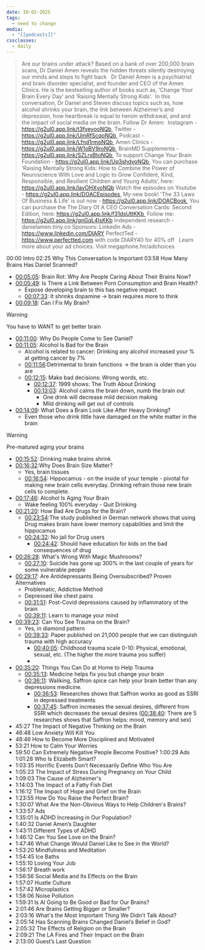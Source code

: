 ```yaml
---
date: 10-02-2025
tags:
  - need to change
media:
  - "[[podcasts]]"
cssclasses:
  - daily
---
```

> Are our brains under attack? Based on a bank of over 200,000 brain scans, Dr Daniel Amen reveals the hidden threats silently destroying our minds and steps to fight back   Dr Daniel Amen is a psychiatrist and brain disorder specialist, and founder and CEO of the Amen Clinics. He is the bestselling author of books such as, ‘Change Your Brain Every Day’ and ‘Raising Mentally Strong Kids’.  In this conversation, Dr Daniel and Steven discuss topics such as, how alcohol shrinks your brain, the link between Alzheimer’s and depression, how heartbreak is equal to heroin withdrawal, and and the impact of social media on the brain. Follow Dr Amen:  Instagram - https://g2ul0.app.link/t3fyeyooNQb  Twitter - https://g2ul0.app.link/UmRfScqoNQb  Podcast - https://g2ul0.app.link/Lfnd1rmoNQb  Amen Clinics - https://g2ul0.app.link/W1oBV9roNQb  BrainMD Supplements - https://g2ul0.app.link/SZLrxBtoNQb  To support Change Your Brain Foundation - https://g2ul0.app.link/Uq3shdvoNQb  You can purchase ‘Raising Mentally Strong Kids: How to Combine the Power of Neuroscience With Love and Logic to Grow Confident, Kind, Responsible, and Resilient Children and Young Adults’, here: https://g2ul0.app.link/lavOHXyoNQb Watch the episodes on Youtube - https://g2ul0.app.link/DOACEpisodes  My new book! 'The 33 Laws Of Business & Life' is out now - https://g2ul0.app.link/DOACBook  You can purchase the The Diary Of A CEO Conversation Cards: Second Edition, here: https://g2ul0.app.link/f31dsUttKKb  Follow me: https://g2ul0.app.link/gnGqL4IsKKb Independent research - danielamen.tiiny.co Sponsors: Linkedin Ads - https://www.linkedin.com/DIARY PerfectTed - https://www.perfectted.com with code DIARY40 for 40% off   Learn more about your ad choices. Visit megaphone.fm/adchoices

00:00 Intro 
02:25 Why This Conversation Is Important 
03:58 How Many Brains Has Daniel Scanned? 
- [00:05:05](obsidian://podnotes?episodeName=The+No.1+Brain+Doctor%3A+%22This+Parenting+Mistake+Ruins+Your+Kids+Brain%21%22%2C+%22Alcohol+or+Marijuana+Will+Destroy+Your+Brain%21%22%2C+%22A+Stagnant+Career+Can+Increase+Your+Chance+Of+Alzheimers%21%22+-+Dr+Daniel+Amen+&url=https%3A%2F%2Ffeeds.megaphone.fm%2Fthediaryofaceo&time=305.17479305497534): Brain Rot: Why Are People Caring About Their Brains Now? 
- [00:05:49](obsidian://podnotes?episodeName=The+No.1+Brain+Doctor%3A+%22This+Parenting+Mistake+Ruins+Your+Kids+Brain%21%22%2C+%22Alcohol+or+Marijuana+Will+Destroy+Your+Brain%21%22%2C+%22A+Stagnant+Career+Can+Increase+Your+Chance+Of+Alzheimers%21%22+-+Dr+Daniel+Amen+&url=https%3A%2F%2Ffeeds.megaphone.fm%2Fthediaryofaceo&time=349.3552047906451): Is There a Link Between Porn Consumption and Brain Health?
	- Expose developing brain to this has negative impact
	- [00:07:33](obsidian://podnotes?episodeName=The+No.1+Brain+Doctor%3A+%22This+Parenting+Mistake+Ruins+Your+Kids+Brain%21%22%2C+%22Alcohol+or+Marijuana+Will+Destroy+Your+Brain%21%22%2C+%22A+Stagnant+Career+Can+Increase+Your+Chance+Of+Alzheimers%21%22+-+Dr+Daniel+Amen+&url=https%3A%2F%2Ffeeds.megaphone.fm%2Fthediaryofaceo&time=453.9984786059902): It shrinks dopamine $\rightarrow$ brain requires more to think
- [00:09:18](obsidian://podnotes?episodeName=The+No.1+Brain+Doctor%3A+%22This+Parenting+Mistake+Ruins+Your+Kids+Brain%21%22%2C+%22Alcohol+or+Marijuana+Will+Destroy+Your+Brain%21%22%2C+%22A+Stagnant+Career+Can+Increase+Your+Chance+Of+Alzheimers%21%22+-+Dr+Daniel+Amen+&url=https%3A%2F%2Ffeeds.megaphone.fm%2Fthediaryofaceo&time=558.9403517859956): Can I Fix My Brain? 
> [!warning]
> You have to WANT to get better brain
- [00:11:00](obsidian://podnotes?episodeName=The+No.1+Brain+Doctor%3A+%22This+Parenting+Mistake+Ruins+Your+Kids+Brain%21%22%2C+%22Alcohol+or+Marijuana+Will+Destroy+Your+Brain%21%22%2C+%22A+Stagnant+Career+Can+Increase+Your+Chance+Of+Alzheimers%21%22+-+Dr+Daniel+Amen+&url=https%3A%2F%2Ffeeds.megaphone.fm%2Fthediaryofaceo&time=660.3667914463406): Why Do People Come to See Daniel? 
- [00:11:05](obsidian://podnotes?episodeName=The+No.1+Brain+Doctor%3A+%22This+Parenting+Mistake+Ruins+Your+Kids+Brain%21%22%2C+%22Alcohol+or+Marijuana+Will+Destroy+Your+Brain%21%22%2C+%22A+Stagnant+Career+Can+Increase+Your+Chance+Of+Alzheimers%21%22+-+Dr+Daniel+Amen+&url=https%3A%2F%2Ffeeds.megaphone.fm%2Fthediaryofaceo&time=665.0662592820021): Alcohol Is Bad for the Brain 
	- Alcohol is related to cancer: Drinking any alcohol increased your % at getting cancer by 7%
	- [00:11:56](obsidian://podnotes?episodeName=The+No.1+Brain+Doctor%3A+%22This+Parenting+Mistake+Ruins+Your+Kids+Brain%21%22%2C+%22Alcohol+or+Marijuana+Will+Destroy+Your+Brain%21%22%2C+%22A+Stagnant+Career+Can+Increase+Your+Chance+Of+Alzheimers%21%22+-+Dr+Daniel+Amen+&url=https%3A%2F%2Ffeeds.megaphone.fm%2Fthediaryofaceo&time=716.1300574479901):Detrimental to brain functions $\rightarrow$ the brain is older than you are
	- [00:12:15](obsidian://podnotes?episodeName=The+No.1+Brain+Doctor%3A+%22This+Parenting+Mistake+Ruins+Your+Kids+Brain%21%22%2C+%22Alcohol+or+Marijuana+Will+Destroy+Your+Brain%21%22%2C+%22A+Stagnant+Career+Can+Increase+Your+Chance+Of+Alzheimers%21%22+-+Dr+Daniel+Amen+&url=https%3A%2F%2Ffeeds.megaphone.fm%2Fthediaryofaceo&time=735.611891586994): Make bad decisions: Wrong words, etc. 
		- [00:12:37](obsidian://podnotes?episodeName=The+No.1+Brain+Doctor%3A+%22This+Parenting+Mistake+Ruins+Your+Kids+Brain%21%22%2C+%22Alcohol+or+Marijuana+Will+Destroy+Your+Brain%21%22%2C+%22A+Stagnant+Career+Can+Increase+Your+Chance+Of+Alzheimers%21%22+-+Dr+Daniel+Amen+&url=https%3A%2F%2Ffeeds.megaphone.fm%2Fthediaryofaceo&time=757.9936693319739): 1999 shows: The Truth About Drinking
		- [00:13:03](obsidian://podnotes?episodeName=The+No.1+Brain+Doctor%3A+%22This+Parenting+Mistake+Ruins+Your+Kids+Brain%21%22%2C+%22Alcohol+or+Marijuana+Will+Destroy+Your+Brain%21%22%2C+%22A+Stagnant+Career+Can+Increase+Your+Chance+Of+Alzheimers%21%22+-+Dr+Daniel+Amen+&url=https%3A%2F%2Ffeeds.megaphone.fm%2Fthediaryofaceo&time=783.1779101716746): Alcohol calms the brain down, numb the brain out
			- One drink will decrease mild decision making
			- Mild drinking will get out of controls
- [00:14:09](obsidian://podnotes?episodeName=The+No.1+Brain+Doctor%3A+%22This+Parenting+Mistake+Ruins+Your+Kids+Brain%21%22%2C+%22Alcohol+or+Marijuana+Will+Destroy+Your+Brain%21%22%2C+%22A+Stagnant+Career+Can+Increase+Your+Chance+Of+Alzheimers%21%22+-+Dr+Daniel+Amen+&url=https%3A%2F%2Ffeeds.megaphone.fm%2Fthediaryofaceo&time=849.0325219560272): What Does a Brain Look Like After Heavy Drinking? 
	- Even those who drink little have damaged on the white matter in the brain
> [!warning] 
> Pre-matured aging your brains

- [00:15:52](obsidian://podnotes?episodeName=The+No.1+Brain+Doctor%3A+%22This+Parenting+Mistake+Ruins+Your+Kids+Brain%21%22%2C+%22Alcohol+or+Marijuana+Will+Destroy+Your+Brain%21%22%2C+%22A+Stagnant+Career+Can+Increase+Your+Chance+Of+Alzheimers%21%22+-+Dr+Daniel+Amen+&url=https%3A%2F%2Ffeeds.megaphone.fm%2Fthediaryofaceo&time=952.0840412020299): Drinking make brains shrink
- [00:16:32](obsidian://podnotes?episodeName=The+No.1+Brain+Doctor%3A+%22This+Parenting+Mistake+Ruins+Your+Kids+Brain%21%22%2C+%22Alcohol+or+Marijuana+Will+Destroy+Your+Brain%21%22%2C+%22A+Stagnant+Career+Can+Increase+Your+Chance+Of+Alzheimers%21%22+-+Dr+Daniel+Amen+&url=https%3A%2F%2Ffeeds.megaphone.fm%2Fthediaryofaceo&time=992.8296230476624):Why Does Brain Size Matter? 
	- Yes, brain tissues
	- [00:16:54](obsidian://podnotes?episodeName=The+No.1+Brain+Doctor%3A+%22This+Parenting+Mistake+Ruins+Your+Kids+Brain%21%22%2C+%22Alcohol+or+Marijuana+Will+Destroy+Your+Brain%21%22%2C+%22A+Stagnant+Career+Can+Increase+Your+Chance+Of+Alzheimers%21%22+-+Dr+Daniel+Amen+&url=https%3A%2F%2Ffeeds.megaphone.fm%2Fthediaryofaceo&time=1014.2109927973428): Hippocamus - on the inside of your temple - pivotal for making new brain cells everyday. Drinking refrain those new brain cells to complete.
- [00:17:46](obsidian://podnotes?episodeName=The+No.1+Brain+Doctor%3A+%22This+Parenting+Mistake+Ruins+Your+Kids+Brain%21%22%2C+%22Alcohol+or+Marijuana+Will+Destroy+Your+Brain%21%22%2C+%22A+Stagnant+Career+Can+Increase+Your+Chance+Of+Alzheimers%21%22+-+Dr+Daniel+Amen+&url=https%3A%2F%2Ffeeds.megaphone.fm%2Fthediaryofaceo&time=1066.8239550336666): Alcohol Is Aging Your Brain 
	- Wake feeling 100% everyday - Quit Drinking
- [00:21:20](obsidian://podnotes?episodeName=The+No.1+Brain+Doctor%3A+%22This+Parenting+Mistake+Ruins+Your+Kids+Brain%21%22%2C+%22Alcohol+or+Marijuana+Will+Destroy+Your+Brain%21%22%2C+%22A+Stagnant+Career+Can+Increase+Your+Chance+Of+Alzheimers%21%22+-+Dr+Daniel+Amen+&url=https%3A%2F%2Ffeeds.megaphone.fm%2Fthediaryofaceo&time=1280.637767840675): How Bad Are Drugs for the Brain? 
	- [00:23:54](obsidian://podnotes?episodeName=The+No.1+Brain+Doctor%3A+%22This+Parenting+Mistake+Ruins+Your+Kids+Brain%21%22%2C+%22Alcohol+or+Marijuana+Will+Destroy+Your+Brain%21%22%2C+%22A+Stagnant+Career+Can+Increase+Your+Chance+Of+Alzheimers%21%22+-+Dr+Daniel+Amen+&url=https%3A%2F%2Ffeeds.megaphone.fm%2Fthediaryofaceo&time=1434.6514405406838):The study published in German network shows that using Drug makes brain have lower memory capabilities and limit the hippocamus
	- [00:24:32](obsidian://podnotes?episodeName=The+No.1+Brain+Doctor%3A+%22This+Parenting+Mistake+Ruins+Your+Kids+Brain%21%22%2C+%22Alcohol+or+Marijuana+Will+Destroy+Your+Brain%21%22%2C+%22A+Stagnant+Career+Can+Increase+Your+Chance+Of+Alzheimers%21%22+-+Dr+Daniel+Amen+&url=https%3A%2F%2Ffeeds.megaphone.fm%2Fthediaryofaceo&time=1472.3158477783559): No jail for Drug users 
		- [00:24:42](obsidian://podnotes?episodeName=The+No.1+Brain+Doctor%3A+%22This+Parenting+Mistake+Ruins+Your+Kids+Brain%21%22%2C+%22Alcohol+or+Marijuana+Will+Destroy+Your+Brain%21%22%2C+%22A+Stagnant+Career+Can+Increase+Your+Chance+Of+Alzheimers%21%22+-+Dr+Daniel+Amen+&url=https%3A%2F%2Ffeeds.megaphone.fm%2Fthediaryofaceo&time=1482.1484105776553): Should have education for kids on the bad consequences of drug
- [00:26:28](obsidian://podnotes?episodeName=The+No.1+Brain+Doctor%3A+%22This+Parenting+Mistake+Ruins+Your+Kids+Brain%21%22%2C+%22Alcohol+or+Marijuana+Will+Destroy+Your+Brain%21%22%2C+%22A+Stagnant+Career+Can+Increase+Your+Chance+Of+Alzheimers%21%22+-+Dr+Daniel+Amen+&url=https%3A%2F%2Ffeeds.megaphone.fm%2Fthediaryofaceo&time=1588.2792186059817): What's Wrong With Magic Mushrooms? 
	- [00:27:10](obsidian://podnotes?episodeName=The+No.1+Brain+Doctor%3A+%22This+Parenting+Mistake+Ruins+Your+Kids+Brain%21%22%2C+%22Alcohol+or+Marijuana+Will+Destroy+Your+Brain%21%22%2C+%22A+Stagnant+Career+Can+Increase+Your+Chance+Of+Alzheimers%21%22+-+Dr+Daniel+Amen+&url=https%3A%2F%2Ffeeds.megaphone.fm%2Fthediaryofaceo&time=1630.7927151873632): Suicide has gone up 300% in the last couple of years for some vulnerable people
- [00:29:17](obsidian://podnotes?episodeName=The+No.1+Brain+Doctor%3A+%22This+Parenting+Mistake+Ruins+Your+Kids+Brain%21%22%2C+%22Alcohol+or+Marijuana+Will+Destroy+Your+Brain%21%22%2C+%22A+Stagnant+Career+Can+Increase+Your+Chance+Of+Alzheimers%21%22+-+Dr+Daniel+Amen+&url=https%3A%2F%2Ffeeds.megaphone.fm%2Fthediaryofaceo&time=1757.6030665563424): Are Antidepressants Being Oversubscribed? Proven Alternatives 
	- Problematic, Addictive Method
	- Depressed like chest pains
	- [00:31:51](obsidian://podnotes?episodeName=The+No.1+Brain+Doctor%3A+%22This+Parenting+Mistake+Ruins+Your+Kids+Brain%21%22%2C+%22Alcohol+or+Marijuana+Will+Destroy+Your+Brain%21%22%2C+%22A+Stagnant+Career+Can+Increase+Your+Chance+Of+Alzheimers%21%22+-+Dr+Daniel+Amen+&url=https%3A%2F%2Ffeeds.megaphone.fm%2Fthediaryofaceo&time=1911.9569332336791): Post-Covid depressions caused by inflammatory of the brain
	- [00:39:11](obsidian://podnotes?episodeName=The+No.1+Brain+Doctor%3A+%22This+Parenting+Mistake+Ruins+Your+Kids+Brain%21%22%2C+%22Alcohol+or+Marijuana+Will+Destroy+Your+Brain%21%22%2C+%22A+Stagnant+Career+Can+Increase+Your+Chance+Of+Alzheimers%21%22+-+Dr+Daniel+Amen+&url=https%3A%2F%2Ffeeds.megaphone.fm%2Fthediaryofaceo&time=2351.391219102677): Learn to manage your mind
- [00:39:23](obsidian://podnotes?episodeName=The+No.1+Brain+Doctor%3A+%22This+Parenting+Mistake+Ruins+Your+Kids+Brain%21%22%2C+%22Alcohol+or+Marijuana+Will+Destroy+Your+Brain%21%22%2C+%22A+Stagnant+Career+Can+Increase+Your+Chance+Of+Alzheimers%21%22+-+Dr+Daniel+Amen+&url=https%3A%2F%2Ffeeds.megaphone.fm%2Fthediaryofaceo&time=2363.1572634086656): Can You See Trauma on the Brain? 
	- Yes, in diamond pattern
	- [00:39:33](obsidian://podnotes?episodeName=The+No.1+Brain+Doctor%3A+%22This+Parenting+Mistake+Ruins+Your+Kids+Brain%21%22%2C+%22Alcohol+or+Marijuana+Will+Destroy+Your+Brain%21%22%2C+%22A+Stagnant+Career+Can+Increase+Your+Chance+Of+Alzheimers%21%22+-+Dr+Daniel+Amen+&url=https%3A%2F%2Ffeeds.megaphone.fm%2Fthediaryofaceo&time=2373.912919341997): Paper published on 21,000 people that we can distinguish trauma with high accuracy
		- [00:40:05](obsidian://podnotes?episodeName=The+No.1+Brain+Doctor%3A+%22This+Parenting+Mistake+Ruins+Your+Kids+Brain%21%22%2C+%22Alcohol+or+Marijuana+Will+Destroy+Your+Brain%21%22%2C+%22A+Stagnant+Career+Can+Increase+Your+Chance+Of+Alzheimers%21%22+-+Dr+Daniel+Amen+&url=https%3A%2F%2Ffeeds.megaphone.fm%2Fthediaryofaceo&time=2405.0108383706574): Childhood trauma scale 0-10: Physical, emotional, sexual, etc. (The higher the more trauma you suffer)
		- 
- [00:35:20](obsidian://podnotes?episodeName=The+No.1+Brain+Doctor%3A+%22This+Parenting+Mistake+Ruins+Your+Kids+Brain%21%22%2C+%22Alcohol+or+Marijuana+Will+Destroy+Your+Brain%21%22%2C+%22A+Stagnant+Career+Can+Increase+Your+Chance+Of+Alzheimers%21%22+-+Dr+Daniel+Amen+&url=https%3A%2F%2Ffeeds.megaphone.fm%2Fthediaryofaceo&time=2120.111078894681): Things You Can Do at Home to Help Trauma 
	- [00:35:13](obsidian://podnotes?episodeName=The+No.1+Brain+Doctor%3A+%22This+Parenting+Mistake+Ruins+Your+Kids+Brain%21%22%2C+%22Alcohol+or+Marijuana+Will+Destroy+Your+Brain%21%22%2C+%22A+Stagnant+Career+Can+Increase+Your+Chance+Of+Alzheimers%21%22+-+Dr+Daniel+Amen+&url=https%3A%2F%2Ffeeds.megaphone.fm%2Fthediaryofaceo&time=2113.4277048069835): Medicine helps fix you but change your brain
	- [00:36:11](obsidian://podnotes?episodeName=The+No.1+Brain+Doctor%3A+%22This+Parenting+Mistake+Ruins+Your+Kids+Brain%21%22%2C+%22Alcohol+or+Marijuana+Will+Destroy+Your+Brain%21%22%2C+%22A+Stagnant+Career+Can+Increase+Your+Chance+Of+Alzheimers%21%22+-+Dr+Daniel+Amen+&url=https%3A%2F%2Ffeeds.megaphone.fm%2Fthediaryofaceo&time=2171.907429773994): Waliking, Saffron spice can help your brain better than any depressions medicine.
		- [00:36:53](obsidian://podnotes?episodeName=The+No.1+Brain+Doctor%3A+%22This+Parenting+Mistake+Ruins+Your+Kids+Brain%21%22%2C+%22Alcohol+or+Marijuana+Will+Destroy+Your+Brain%21%22%2C+%22A+Stagnant+Career+Can+Increase+Your+Chance+Of+Alzheimers%21%22+-+Dr+Daniel+Amen+&url=https%3A%2F%2Ffeeds.megaphone.fm%2Fthediaryofaceo&time=2213.093767365318): Researches shows that Saffron works as good as SSRI in depressed treatments
		- [00:37:45](obsidian://podnotes?episodeName=The+No.1+Brain+Doctor%3A+%22This+Parenting+Mistake+Ruins+Your+Kids+Brain%21%22%2C+%22Alcohol+or+Marijuana+Will+Destroy+Your+Brain%21%22%2C+%22A+Stagnant+Career+Can+Increase+Your+Chance+Of+Alzheimers%21%22+-+Dr+Daniel+Amen+&url=https%3A%2F%2Ffeeds.megaphone.fm%2Fthediaryofaceo&time=2265.50732739134): Saffron increases the sexual desires, different from SSRI which decreases the sexual desires ([00:38:40](obsidian://podnotes?episodeName=The+No.1+Brain+Doctor%3A+%22This+Parenting+Mistake+Ruins+Your+Kids+Brain%21%22%2C+%22Alcohol+or+Marijuana+Will+Destroy+Your+Brain%21%22%2C+%22A+Stagnant+Career+Can+Increase+Your+Chance+Of+Alzheimers%21%22+-+Dr+Daniel+Amen+&url=https%3A%2F%2Ffeeds.megaphone.fm%2Fthediaryofaceo&time=2320.2704294830123): There are 5 researches shows that Saffron helps: mood, memory and sex)
- 45:27 The Impact of Negative Thinking on the Brain 
- 46:48 Low Anxiety Will Kill You 
- 48:46 How to Become More Disciplined and Motivated 
- 53:21 How to Calm Your Worries 
- 59:50 Can Extremely Negative People Become Positive? 1:00:29 Ads 1:01:28 Who Is Elizabeth Smart? 
- 1:03:35 Horrific Events Don’t Necessarily Define Who You Are 
- 1:05:23 The Impact of Stress During Pregnancy on Your Child 
- 1:09:03 The Cause of Alzheimer's 
- 1:14:03 The Impact of a Fatty Fish Diet 
- 1:16:12 The Impact of Hope and Grief on the Brain 
- 1:23:55 How Do You Raise the Perfect Brain? 
- 1:30:07 What Are the Non-Obvious Ways to Help Children's Brains? 
- 1:33:57 Ads 
- 1:35:01 Is ADHD Increasing in Our Population? 
- 1:40:32 Daniel Amen’s Daughter 
- 1:43:11 Different Types of ADHD 
- 1:46:12 Can You See Love on the Brain? 
- 1:47:46 What Change Would Daniel Like to See in the World? 
- 1:53:20 Mindfulness and Meditation 
- 1:54:45 Ice Baths 
- 1:55:10 Loving Your Job 
- 1:56:17 Breath work 
- 1:56:56 Social Media and Its Effects on the Brain 
- 1:57:07 Hustle Culture 
- 1:57:42 Microplastics
- 1:58:06 Noise Pollution 
- 1:59:31 Is AI Going to Be Good or Bad for Our Brains? 
- 2:01:46 Are Brains Getting Bigger or Smaller? 
- 2:03:16 What's the Most Important Thing We Didn't Talk About? 
- 2:05:14 Has Scanning Brains Changed Daniel’s Belief in God? 
- 2:05:32 The Effects of Religion on the Brain 
- 2:09:21 The LA Fires and Their Impact on the Brain 
- 2:13:00 Guest’s Last Question